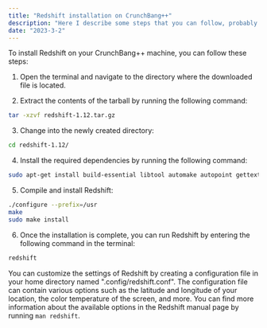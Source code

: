 ```yaml
---
title: "Redshift installation on CrunchBang++"
description: "Here I describe some steps that you can follow, probably you need to customize this for your purpose."
date: "2023-3-2"
---
```


To install Redshift on your CrunchBang++ machine, you can follow these steps:

1. Open the terminal and navigate to the directory where the downloaded file is located.

2. Extract the contents of the tarball by running the following command:

```bash
tar -xzvf redshift-1.12.tar.gz
```

3. Change into the newly created directory:

```bash
cd redshift-1.12/
```

4. Install the required dependencies by running the following command:

```bash
sudo apt-get install build-essential libtool automake autopoint gettext intltool libgps-dev
```

5. Compile and install Redshift:
```bash
./configure --prefix=/usr
make
sudo make install
```

6. Once the installation is complete, you can run Redshift by entering the following command in the terminal:
```bash
redshift
```
You can customize the settings of Redshift by creating a configuration file in your home directory named ".config/redshift.conf". The configuration file can contain various options such as the latitude and longitude of your location, the color temperature of the screen, and more. You can find more information about the available options in the Redshift manual page by running `man redshift`.